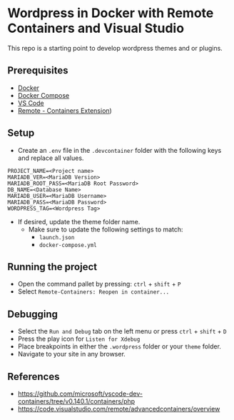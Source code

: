 # Wordpress in Docker with Remote Containers and Visual Studio
This repo is a starting point to develop wordpress themes and or plugins.

## Prerequisites
- [Docker](https://www.docker.com/)
- [Docker Compose](https://docs.docker.com/compose/install/)
- [VS Code](https://code.visualstudio.com/)
- [Remote - Containers Extension](https://marketplace.visualstudio.com/items?itemName=ms-vscode-remote.remote-containers))

## Setup
- Create an `.env` file in the `.devcontainer` folder with the following keys and replace all values.
```
PROJECT_NAME=<Project name>
MARIADB_VER=<MariaDB Version>
MARIADB_ROOT_PASS=<MariaDB Root Password>
DB_NAME=<Database Name>
MARIADB_USER=<MariaDB Username>
MARIADB_PASS=<MariaDB Password>
WORDPRESS_TAG=<Wordpress Tag>
```

- If desired, update the theme folder name.
    - Make sure to update the following settings to match:
        - `launch.json`
        - `docker-compose.yml`

## Running the project
- Open the command pallet by pressing: `ctrl` + `shift` + `P`
- Select `Remote-Containers: Reopen in container...`

## Debugging
- Select the `Run and Debug` tab on the left menu or press `ctrl` + `shift` + `D`
- Press the play icon for `Listen for Xdebug`
- Place breakpoints in either the `.wordpress` folder or your `theme` folder.
- Navigate to your site in any browser.

## References
- https://github.com/microsoft/vscode-dev-containers/tree/v0.140.1/containers/php
- https://code.visualstudio.com/remote/advancedcontainers/overview